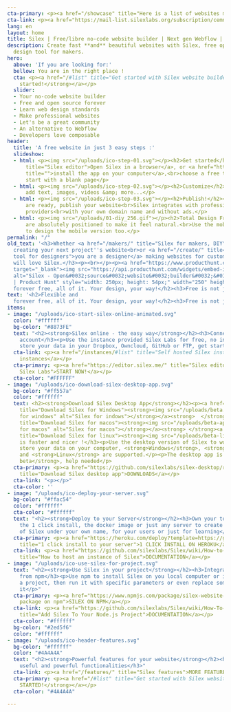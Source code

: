 ```yaml
---
cta-primary: <p><a href="/showcase" title="Here is a list of websites made with Silex no-code builder"><strong>Websites powered by Silex</strong></a></p>
cta-link: <p><a href="https://mail-list.silexlabs.org/subscription/cemnfkaVrK?locale=en-US&source=silex.me" title="Silex newsletter">Silex newsletter</a></p>
lang: en
layout: home
title: Silex | Free/libre no-code website builder | Next gen Webflow | Composable web ready
description: Create fast **and** beautiful websites with Silex, free open source web
  design tool for makers.
hero:
  above: 'If you are looking for:'
  bellow: You are in the right place !
  cta: <p><a href="/#list" title="Get started with Silex website builder"><strong>Get
    started!</strong></a></p>
  slider:
  - Your no-code website builder
  - Free and open source forever
  - Learn web design standards
  - Make professional websites
  - Let's be a great community
  - An alternative to Webflow
  - Developers love composable
header:
  title: 'A free website in just 3 easy steps :'
  slideshow:
  - html: <p><img src="/uploads/ico-step-01.svg"></p><h2>Get started</h2><p><a href="http://localhost:8080/get-started/"
      title="Silex editor">Open Silex in a browser</a>, or <a href="http://localhost:8080/makers/"
      title="">install the app on your computer</a>,<br>choose a free template or
      start with a blank page</p>
  - html: <p><img src="/uploads/ico-step-02.svg"></p><h2>Customize</h2><p>you can
      add text, images, videos &amp; more...</p>
  - html: <p><img src="/uploads/ico-step-03.svg"></p><h2>Publish!</h2><p>When you
      are ready, publish your website<br>Silex integrates with professional free hosting
      providers<br>with your own domain name and without ads.</p>
  - html: <p><img src="/uploads/01-diy_256.gif"></p><h2>Total Design Freedom, DIY!</h2><p>Elements
      are absolutely positioned to make it feel natural.<br>Use the mobile editor
      to design the mobile version too.</p>
permalink: "/"
old_text: '<h3>Whether <a href="/makers/" title="Silex for makers, DIY">you are a maker</a>
  creating your next project''s website<br>or <a href="/create/" title="Silex, nocode
  tool for designers">you are a designer</a> making websites for customers,<br>you
  will love Silex.</h3><p><br></p><p><a href="https://www.producthunt.com/posts/silex?utm_source=badge-featured&utm_medium=badge&utm_souce=badge-silex"
  target="_blank"><img src="https://api.producthunt.com/widgets/embed-image/v1/featured.svg?post_id=306235&theme=dark"
  alt="Silex - Open&#0032;source&#0032;website&#0032;builder&#0032;&#0126;&#0032;no&#0045;code&#0032;for&#0032;designers&#0032;&#0038;&#0032;makers
  | Product Hunt" style="width: 250px; height: 54px;" width="250" height="54" /></a></p><p><br></p><h2>Flexible and
  forever free, all of it. Your design, your way!</h2><h3>Free is not just about price. #Freedom.</h3>'
text: '<h2>Flexible and
  forever free, all of it. Your design, your way!</h2><h3>Free is not just about price. #Freedom.</h3>'
items:
- image: "/uploads/ico-start-silex-online-animated.svg"
  color: "#ffffff"
  bg-color: "#8873FE"
  text: "<h2><strong>Silex online - the easy way</strong></h2><h3>Connect an existing
    account</h3><p>Use the instance provided Silex Labs for free, no installation,
    store your data in your Dropbox, Owncloud, GitHub or FTP, get started immediately!</p>"
  cta-link: <p><a href="/instances/#list" title="Self hosted Silex instances">Community
    instances</a></p>
  cta-primary: <p><a href="https://editor.silex.me/" title="Silex editor, hosted by
    Silex Labs">START NOW!</a></p>
  cta-color: "#FFFFFF"
- image: "/uploads/ico-download-silex-desktop-app.svg"
  bg-color: "#ff557a"
  color: "#ffffff"
  text: <h2><strong>Download Silex Desktop App</strong></h2><p><a href="https://github.com/silexlabs/silex-desktop/releases/latest"
    title="Download Silex for Windows"><strong><img src="/uploads/beta.svg" title="Silex
    for windows" alt="Silex for indows"></strong></a><strong>  </strong><a href="https://github.com/silexlabs/silex-desktop/releases/latest"
    title="Download Silex for macos"><strong><img src="/uploads/beta-apple.svg" title="Silex
    for macos" alt="Silex for macos"></strong></a><strong> </strong><a href="https://github.com/silexlabs/silex-desktop/releases/latest"
    title="Download Silex for linux"><strong><img src="/uploads/beta-linux.svg"></strong></a></p><h3>Local
    is faster and nicer !</h3><p>Use the desktop version of Silex to work offline,
    store your data on your computer, <strong>Windows</strong>, <strong>MacOS</strong>
    and <strong>Linux</strong> are supported.</p><p>The desktop app is <strong>in
    beta</strong>, help needed</p>
  cta-primary: <p><a href="https://github.com/silexlabs/silex-desktop/releases/latest"
    title="Download Silex desktop app">DOWNLOADS</a></p>
  cta-link: "<p></p>"
  cta-color: ''
- image: "/uploads/ico-deploy-your-server.svg"
  bg-color: "#ffac54"
  color: "#ffffff"
  cta-color: "#ffffff"
  text: "<h2><strong>Deploy to your Server</strong></h2><h3>Own your tools !</h3><p>Use
    the 1 click install, the docker image or just any server to create an instance
    of Silex under your own name, for your users or just for learning</p>"
  cta-primary: <p><a href="https://heroku.com/deploy?template=https://github.com/silexlabs/Silex/tree/master"
    title="1 click install to your server">1 CLICK INSTALL ON HEROKU</a></p>
  cta-link: <p><a href="https://github.com/silexlabs/Silex/wiki/How-to-Host-An-Instance-of-Silex#host-an-instance-of-silex-on-a-web-server"
    title="How to host an instance of Silex">DOCUMENTATION</a></p>
- image: "/uploads/ico-use-silex-for-project.svg"
  text: "<h2><strong>Use Silex in your project</strong></h2><h3>Integrate Silex, get it
    from npm</h3><p>Use npm to install Silex on you local computer or include it in
    a project, then run it with specific parameters or even replace some parts of
    it</p>"
  cta-primary: <p><a href="https://www.npmjs.com/package/silex-website-builder" title="Silex
    package on npm">SILEX ON NPM</a></p>
  cta-link: <p><a href="https://github.com/silexlabs/Silex/wiki/How-To-Add-Silex-To-Your-Node.js-Project"
    title="Add Silex To Your Node.js Project">DOCUMENTATION</a></p>
  cta-color: "#ffffff"
  bg-color: "#2ed5f6"
  color: "#ffffff"
- image: "/uploads/ico-header-features.svg"
  bg-color: "#ffffff"
  color: "#4A4A4A"
  text: "<h2><strong>Powerful features for your website</strong></h2><h3>From Many
    useful and powerful functionalities</h3>"
  cta-link: <p><a href="/features/" title="Silex features">MORE FEATURES</a></p>
  cta-primary: <p><a href="/#list" title="Get started with Silex website builder"><strong>GET
    STARTED!</strong></a></p>
  cta-color: "#4A4A4A"

---
```

